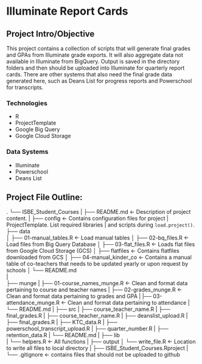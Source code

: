 
# Illuminate Report Cards

## Project Intro/Objective

This project contains a collection of scripts that will generate final grades and GPAs from Illuminate grade exports. It will also aggregate data not available in Illuminate from BigQuery. Output is saved in the directory folders and then should be uploaded into Illuminate for quarterly report cards. There are other systems that also need the final grade data generated here, such as Deans List for progress reports and Powerschool for transcripts. 

### Technologies
* R
* ProjectTemplate
* Google Big Query
* Google Cloud Storage

### Data Systems
* Illuminate
* Powerschool
* Deans List


## Project File Outline:

.
└── ISBE_Student_Courses
    |
    ├── README.md                   <- Description of project content.
    |
    ├── config                      <- Contains configuration files for project
    |                                  ProjectTemplate. List required libraries
    |                                  and scripts during `load.project()`.
    ├── data                        
    │   ├── 01-manual_tables.R      <- Load manual tables
    │   ├── 02-bq_files.R           <- Load files from Big Query Database
    │   ├── 03-flat_files.R         <- Loads flat files from Google Cloud Storage (GCS)
    │   ├── flatfiles               <- Contains flatfiles downloaded from GCS
    │   ├── 04-manual_kinder_co     <- Contains a manual table of co-teachers that needs to be updated yearly or upon request by schools
    │   └── README.md               
    |                                
    ├── munge
    |   ├── 01-course_names_munge.R   <- Clean and format data pertaining to course and teacher names
    |   ├── 02-grades_munge.R         <- Clean and format data pertaining to grades and GPA
    |   |── 03-attendance_munge.R     <- Clean and format data pertaining to attendance
    |   └── README.md
    |
    ├── src
    |   ├── course_teacher_name.R
    |   ├── final_grades.R
    |   ├── course_teacher_name.R
    |   ├── deanslist_upload.R
    |   ├── final_grades.R
    |   ├── KTC_data.R
    |   ├── powerschool_transcript_upload.R
    |   ├── quarter_number.R
    |   ├── retention_data.R
    |   └── README.md
    |
    ├── lib                         
    |   └── helpers.R                <- All functions
    |
    ├── output
    │   └── write_file.R            <- Location to write all files to local directory
    |
    ├── ISBE_Student_Courses.Rproject
    |
    └── .gitignore                   <- contains files that should not be
                                        uploaded to github

